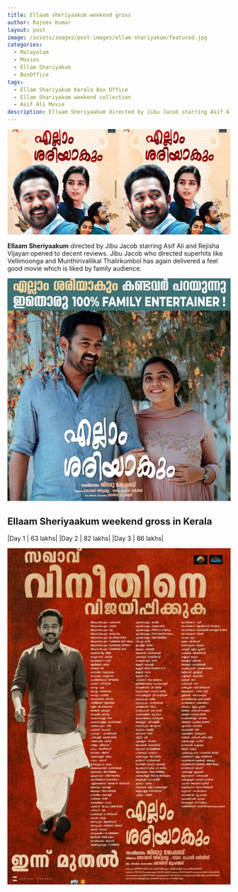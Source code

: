 ```yaml
---
title: Ellaam sheriyaakum weekend gross
author: Rajeev Kumar
layout: post
image: /assets/images/post-images/ellam-shariyakum/featured.jpg
categories:
  - Malayalam
  - Movies
  - Ellam Shariyakum
  - BoxOffice
tags:
  - Ellam Shariyakum Kerala Box Office
  - Ellam Shariyakum weekend collection
  - Asif Ali Movie
description: Ellaam Sheriyaakum directed by Jibu Jacob starring Asif Ali and Rejisha Vijayan opened to decent reviews. See the first weekend collection of the movie
---
```

![Ellam Shariyakum featured image](/assets/images/post-images/ellam-shariyakum/featured.jpg)

**Ellaam Sheriyaakum** directed by Jibu Jacob starring Asif Ali and Rejisha Vijayan opened to decent reviews. Jibu Jacob who directed superhits like Vellimoonga and Munthirivallikal Thalirkumbol has again delivered a feel good movie which is liked by family audience.

![Ellam Shariyakum poster 1](/assets/images/post-images/ellam-shariyakum/1.jpeg)

## Ellaam Sheriyaakum weekend gross in Kerala

|Day 1 | 63 lakhs|
|Day 2 | 82 lakhs|
|Day 3 | 86 lakhs|

![Ellam Shariyakum poster 2](/assets/images/post-images/ellam-shariyakum/3.jpeg)